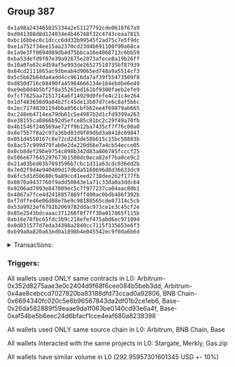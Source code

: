 ## Group 387

```0x0d34a3e21e5baf51d9083b975dce85ed72c68e83
0x1a98a243465025334a2e51127792cde0616f67a9
0xd941308d8d124034e4b46748f32c4743ceaa7815
0xbc16bbec0c1dccc6dd32b99545f2ad75c7e5f9dc
0xe1a752f34ee15aa2370cd23d4b691100f90a68ca
0x1a9e3ff0094089db4d75bbca16e4068713c6bb59
0xba53defd9f07e39a92675e2073afece8a19b26ff
0x10a0fe62c4d59af5e993de26527510735bf87939
0x84cd2111865ac93beab4d9065ed748a9a5514cf3
0x5c5b62b84da4add4cc9616da7af39f55473509f8
0xd850d716c08490fa45964666134e164ebdbe6e49
0xe9eb0d4b5bf2f8a35261ed161bf9300faeb2efe9
0xfcf7625aa7151714a6f14929d0fefe4c21c4e264
0x1df483650d9a84b2fc45de13b07d7ce6c8af5b6c
0x2ec71748301194bba056cbfb62ee4f69879ab665
0xc248eb4714ea79db61c5e4987b2d1cfd9399a263
0xe38155ca0866b92d5efce85c81bc2c29f49a70fb
0x4b1546f246569ae72ff9b12ba7435cf7f76c00a0
0x8e75b7f8a2c97a36bd03d9f89dbd3a8418c69847
0x051d4550167c8e72cd2d3de58b615c15bc58883b
0x8ac57c999d79fab8e2da220d66e7a4cb54ecce05
0x0cb8def29be9754c898b342d83a806785fcccf25
0x506e677645297673b1508dc0eca82ef7ba0ce9c2
0x21a03bed03b7693596b7cbc1d31a63cdc036dd2b
0x7e02f9d4e940409d17dbda5160696d8d36633dc9
0x6fc5d1d50680c9a89ccd1eed2738dee262f177fb
0x0870a9437760f9add50843e1a71c33da0a3ddc64
0x9206ad7993e847009ec5c7f977237ca04aac80b1
0x4867a7fce4d2418857869ff400ac0bdb486f392b
0xf7dffe46e06d08e7be9c98188565cde07314c5cb
0x53a9923ef6792b2069782ddac973ce1e3c45cf2e
0x85e2543bdcaaac371266f8f7ff30a017865f115b
0xb16e78fbc65fdc3b9c218efef475abd6ec971094
0x0d031577d7eda34398a2840cc7115f335653e6f3
0xb99a0a820a63ed0a1898b4e045542ec9f0da6b6d
```
<details>
<summary>Transactions:</summary>

Hashes: 

Wallet: 0x0d34a3e21e5baf51d9083b975dce85ed72c68e83

       Hash: 0x4fd2754161bb79d150009638e3f50df66c3774d3ff89df3bbfe7e7594d4d13f1
         - source chain: Arbitrum
         - destination chain: Base
         - project: Stargate
         - contract: 0x352d8275aae3e0c2404d9f68f6cee084b5beb3dd
         - value USD: 31.340497769
       Hash: 0xa0188d792edb0bde89611af9fe697ebdf7bbc58709524a93e2f8a5124567cfcb
         - source chain: Arbitrum
         - destination chain: Aptos
         - project: Merkly
         - contract: 0x4ae8cebccd7027820ba83188dfd73ccad0a92806
       Hash: 0xb055faed2f7f461624d154db4b67131b9fdb9b9c6b576941a79cba98ad8042b9
         - source chain: Arbitrum
         - destination chain: BNB Chain
         - project: Stargate
         - contract: 0x352d8275aae3e0c2404d9f68f6cee084b5beb3dd
         - value USD: 8.389299315
       Hash: 0xa81b41db980c42820dd371967229a0efeb286085f52a75ec347e311032448fc5
         - source chain: BNB Chain
         - destination chain: Base
         - project: Stargate
         - contract: 0x6694340fc020c5e6b96567843da2df01b2ce1eb6
         - value USD: 7.87355465
       Hash: 0xaacdf4b49a34ebcfc9aeff89407451a7a7fd7e2941e19b6a0990a55acb643da2
         - source chain: Base
         - destination chain: Kava
         - project: Gas.zip
         - contract: 0x26da582889f59eaae9da1f063be0140cd93e6a4f
         - value USD: 3.270950591e-08
       Hash: 0x80161f5a289cd5c67f870e009a67f0bf4bc54796b4278fa59a73c38ce6a4590a
         - source chain: Base
         - destination chain: Optimism
         - project: Stargate
         - contract: 0xaf54be5b6eec24d6bfacf1cce4eaf680a8239398
         - value USD: 198.562419601
       Hash: 0xd00bd58a607c72a61fed896109175aff0ff3b6c7e552e879830ce1783f865346
         - source chain: Base
         - destination chain: Base
         - project: Gas.zip
         - contract: 0x26da582889f59eaae9da1f063be0140cd93e6a4f
         - value USD: 0.0001326653039
       Hash: 0x647f46516dc243b3cb21173bbff83ae2e1f2f184836cd25538e1df3a61f3dada
         - source chain: Base
         - destination chain: Optimism
         - project: Stargate
         - contract: 0xaf54be5b6eec24d6bfacf1cce4eaf680a8239398
         - value USD: 46.793668983
Wallet: 0x1a98a243465025334a2e51127792cde0616f67a9

       Hash:0xe0b2e6e5a7adf99331ebb5928283ce19c68b14f335ca96be405efd6717613e7c
         - source chain: Arbitrum
         - destination chain: Base
         - project: Stargate
         - contract: 0x352d8275aae3e0c2404d9f68f6cee084b5beb3dd
         - value USD: 32.200454621
       Hash:0x45166aeca9f670d132d118310ed57a455ffb193a4cad38e7ec367fe70c866540
         - source chain: Arbitrum
         - destination chain: Aptos
         - project: Merkly
         - contract: 0x4ae8cebccd7027820ba83188dfd73ccad0a92806
       Hash:0xa65ef4ecdb3f31d88fff57adc1f11ff38fb80b1d9b71558fa869e996aabda6bf
         - source chain: Arbitrum
         - destination chain: BNB Chain
         - project: Stargate
         - contract: 0x352d8275aae3e0c2404d9f68f6cee084b5beb3dd
         - value USD: 6.826007611
       Hash:0x6b1260e9108bcaa1fbb3c4a8b6c839b76feed7a174a47237d3bf9e77b4469fc5
         - source chain: BNB Chain
         - destination chain: Base
         - project: Stargate
         - contract: 0x6694340fc020c5e6b96567843da2df01b2ce1eb6
         - value USD: 6.301535391
       Hash:0x9c66237554e8bc18e612408fd28271d5fdb180262bd9428791f96eab00fc451c
         - source chain: Base
         - destination chain: Kava
         - project: Gas.zip
         - contract: 0x26da582889f59eaae9da1f063be0140cd93e6a4f
         - value USD: 3.222706482e-08
       Hash:0xc49ad3ca9964fbfb48454adee82a374495a6e894ab40332e4258413fd35f4e4a
         - source chain: Base
         - destination chain: Optimism
         - project: Stargate
         - contract: 0xaf54be5b6eec24d6bfacf1cce4eaf680a8239398
         - value USD: 199.960609063
       Hash:0x976efe74dfa0399935eca7c49230221d60fafd64ade1a295d0918a309b3d2996
         - source chain: Base
         - destination chain: Arbitrum
         - project: Gas.zip
         - contract: 0x26da582889f59eaae9da1f063be0140cd93e6a4f
         - value USD: 9.173664631e-05
       Hash:0x12b8ab4fd329ee29a38b20fa90d6aa1208be42008e1d3d0c6d027317bfb72ac9
         - source chain: Base
         - destination chain: Optimism
         - project: Stargate
         - contract: 0xaf54be5b6eec24d6bfacf1cce4eaf680a8239398
         - value USD: 48.259085257
Wallet: 0xd941308d8d124034e4b46748f32c4743ceaa7815

       Hash:0xf591a84694f930a273d1bebdc9754fc88c68c3f641e2d326aab27f6927c8b08f
         - source chain: Arbitrum
         - destination chain: Base
         - project: Stargate
         - contract: 0x352d8275aae3e0c2404d9f68f6cee084b5beb3dd
         - value USD: 30.681373541
       Hash:0x8dc8c2e466494701552dd07d5077513cf3d6c386c41fc9b6727006c1dfc30bfa
         - source chain: Arbitrum
         - destination chain: Aptos
         - project: Merkly
         - contract: 0x4ae8cebccd7027820ba83188dfd73ccad0a92806
       Hash:0x4b2fc7a75efece5c1eda190a0fc84125ad6ed6b857eee2b6dc6656dd86bfbb71
         - source chain: Arbitrum
         - destination chain: BNB Chain
         - project: Stargate
         - contract: 0x352d8275aae3e0c2404d9f68f6cee084b5beb3dd
         - value USD: 5.455303918
       Hash:0xbbe16a7f378d407cccf5dfd4faf77e33268ed8a97fe99a5a7b2846553fd6fc30
         - source chain: BNB Chain
         - destination chain: Base
         - project: Stargate
         - contract: 0x6694340fc020c5e6b96567843da2df01b2ce1eb6
         - value USD: 4.526122333
       Hash:0xef1d32b75e3efb9514382b0b9f17184106827b88f008527f34a0ea04d0f87d79
         - source chain: Base
         - destination chain: Zora
         - project: Gas.zip
         - contract: 0x26da582889f59eaae9da1f063be0140cd93e6a4f
         - value USD: 0.0001326647729
       Hash:0x3f8069e0f16775d9c9d3bcbbd09600fe6dbe6d9fd703d0806206e2109a0410a9
         - source chain: Base
         - destination chain: Optimism
         - project: Stargate
         - contract: 0xaf54be5b6eec24d6bfacf1cce4eaf680a8239398
         - value USD: 198.504607529
       Hash:0xd5daefdf3f91bba55b066014972164e5a3c5b897d761f8ba09edcc4bc2f19ad4
         - source chain: Base
         - destination chain: Base
         - project: Gas.zip
         - contract: 0x26da582889f59eaae9da1f063be0140cd93e6a4f
         - value USD: 8.256298168e-05
       Hash:0x8e1e5d3f5c2918385c713c7dd872c1b1f06f45ff8b8bf84b3da5a6b39cd107cb
         - source chain: Base
         - destination chain: Optimism
         - project: Stargate
         - contract: 0xaf54be5b6eec24d6bfacf1cce4eaf680a8239398
         - value USD: 54.653549901
Wallet: 0xbc16bbec0c1dccc6dd32b99545f2ad75c7e5f9dc

       Hash:0x5a3dcaa2b06adb027fd455d57e32f736b9eafded53d5f3d55a4cb7c0ac150ca6
         - source chain: Arbitrum
         - destination chain: Base
         - project: Stargate
         - contract: 0x352d8275aae3e0c2404d9f68f6cee084b5beb3dd
         - value USD: 30.723855098
       Hash:0x0e605adf65a1b18d0e85c36e8b6821238cd7de07166b809c6b295344df8e2735
         - source chain: Arbitrum
         - destination chain: Aptos
         - project: Merkly
         - contract: 0x4ae8cebccd7027820ba83188dfd73ccad0a92806
       Hash:0x23c747250f0c2a4d326c00300fcb5fbaaead780216fa3bdabaa40d6f6a2fa101
         - source chain: Arbitrum
         - destination chain: BNB Chain
         - project: Stargate
         - contract: 0x352d8275aae3e0c2404d9f68f6cee084b5beb3dd
         - value USD: 6.735013321
       Hash:0xaef3619d2b25009811acff8a3521ca62d7930b3e693295439b7cb19e5f2618a4
         - source chain: BNB Chain
         - destination chain: Base
         - project: Stargate
         - contract: 0x6694340fc020c5e6b96567843da2df01b2ce1eb6
         - value USD: 6.636043339
       Hash:0x7dee04a98facbd4f34bcf4b0772eef2a6bd2de52a156bd7a27221901d75514b3
         - source chain: Base
         - destination chain: Zora
         - project: Gas.zip
         - contract: 0x26da582889f59eaae9da1f063be0140cd93e6a4f
         - value USD: 9.101811001e-05
       Hash:0x8710cefcef7e91bf694e0d6449937127647110644f81ebc1d0e7ab4079410dc0
         - source chain: Base
         - destination chain: Optimism
         - project: Stargate
         - contract: 0xaf54be5b6eec24d6bfacf1cce4eaf680a8239398
         - value USD: 198.587264902
       Hash:0xab57eafa73df3b1c021528a65eb0f2d06b2fa1ac389b0d556ae060c8911d7fa2
         - source chain: Base
         - destination chain: Base
         - project: Gas.zip
         - contract: 0x26da582889f59eaae9da1f063be0140cd93e6a4f
         - value USD: 2.999082668e-05
       Hash:0x3cb93f77e00952b394a5d8df5be337927c3d318dcabbc0e65f6b25a22b3b6844
         - source chain: Base
         - destination chain: Optimism
         - project: Stargate
         - contract: 0xaf54be5b6eec24d6bfacf1cce4eaf680a8239398
         - value USD: 45.416882879
Wallet: 0xe1a752f34ee15aa2370cd23d4b691100f90a68ca

       Hash:0x5b8504bb7c790a7210f03a12894299d27d95dcd0d0d30507a8ebd06eaecb531d
         - source chain: Arbitrum
         - destination chain: Base
         - project: Stargate
         - contract: 0x352d8275aae3e0c2404d9f68f6cee084b5beb3dd
         - value USD: 31.248627276
       Hash:0x31f8da39c11c2453d761b3a9035321e387767ba866d85a99b3db36a983a55786
         - source chain: Arbitrum
         - destination chain: Aptos
         - project: Merkly
         - contract: 0x4ae8cebccd7027820ba83188dfd73ccad0a92806
       Hash:0x3d635693232d3cb5aa2300ebd968269932e5cf0d2fee4735af0d541e4f2258cf
         - source chain: Arbitrum
         - destination chain: BNB Chain
         - project: Stargate
         - contract: 0x352d8275aae3e0c2404d9f68f6cee084b5beb3dd
         - value USD: 5.574765276
       Hash:0xbd8ac5641404d061fef6e83cc6a6e22c2b0dca1e9bfb2d49e8aa2de1aa727791
         - source chain: BNB Chain
         - destination chain: Base
         - project: Stargate
         - contract: 0x6694340fc020c5e6b96567843da2df01b2ce1eb6
         - value USD: 4.886121699
       Hash:0x7b66548508581c65f1e1d2e5484206d7c52c62f4dc6a08d55da5b0d2ea711b56
         - source chain: Base
         - destination chain: Linea
         - project: Gas.zip
         - contract: 0x26da582889f59eaae9da1f063be0140cd93e6a4f
         - value USD: 2.154338432e-05
       Hash:0xd896d8e84dbe9493ac07f4004451fca27eb72f9ef7604a145d669a26a1e32041
         - source chain: Base
         - destination chain: Optimism
         - project: Stargate
         - contract: 0xaf54be5b6eec24d6bfacf1cce4eaf680a8239398
         - value USD: 194.149423717
       Hash:0x52699054f2a2c7acac7f5922156c040841e94f1b1f823eb367acec31fb146498
         - source chain: Base
         - destination chain: Arbitrum
         - project: Gas.zip
         - contract: 0x26da582889f59eaae9da1f063be0140cd93e6a4f
         - value USD: 2.646249413e-05
       Hash:0x0640ca17142100212311a6d329320ef638a949e64010ca58c1e2740efe84dae6
         - source chain: Base
         - destination chain: Optimism
         - project: Stargate
         - contract: 0xaf54be5b6eec24d6bfacf1cce4eaf680a8239398
         - value USD: 56.833114587
Wallet: 0x1a9e3ff0094089db4d75bbca16e4068713c6bb59

       Hash:0xa83fb953411cfda299aaece5067a44c2fd2950fd01eabd57780cda09a8f9b7b7
         - source chain: Arbitrum
         - destination chain: Base
         - project: Stargate
         - contract: 0x352d8275aae3e0c2404d9f68f6cee084b5beb3dd
         - value USD: 31.859659176
       Hash:0xa5a9536187baa684ed0415298a29bfeb7282df1510fce41ef2ff6870af79b7b6
         - source chain: Arbitrum
         - destination chain: Aptos
         - project: Merkly
         - contract: 0x4ae8cebccd7027820ba83188dfd73ccad0a92806
       Hash:0x15b1bd883d5fb9d5eab3689d06be693c3360e473648f2a60d4c664e1bfe78a06
         - source chain: Arbitrum
         - destination chain: BNB Chain
         - project: Stargate
         - contract: 0x352d8275aae3e0c2404d9f68f6cee084b5beb3dd
         - value USD: 4.736891683
       Hash:0xbcb82f6b33cd0eaf867f51ec4edc715cbda5ed518f89eba86d3e805c1bd1b613
         - source chain: BNB Chain
         - destination chain: Base
         - project: Stargate
         - contract: 0x6694340fc020c5e6b96567843da2df01b2ce1eb6
         - value USD: 3.883111353
       Hash:0xc5fe61196dd3da309b170716b4759b5fd0e3236ebb0ee6145a9261d788fd734a
         - source chain: Base
         - destination chain: Arbitrum
         - project: Gas.zip
         - contract: 0x26da582889f59eaae9da1f063be0140cd93e6a4f
         - value USD: 0.0001615487488
       Hash:0x46f7a92d942dc528d39eefa61fac7b3b72d2976cc992638831fb95268ddb8c71
         - source chain: Base
         - destination chain: Optimism
         - project: Stargate
         - contract: 0xaf54be5b6eec24d6bfacf1cce4eaf680a8239398
         - value USD: 189.411322945
       Hash:0x0f0956f7e90459c7c8b842ff81847612ec052d97189b1c3024591cb10fde35d1
         - source chain: Base
         - destination chain: Metis
         - project: Gas.zip
         - contract: 0x26da582889f59eaae9da1f063be0140cd93e6a4f
         - value USD: 2.512186699e-06
       Hash:0xd4902a68cdfd9b70ed9a7cf18a9c21d24b6d757d412c469a74538ef42c13cb16
         - source chain: Base
         - destination chain: Optimism
         - project: Stargate
         - contract: 0xaf54be5b6eec24d6bfacf1cce4eaf680a8239398
         - value USD: 44.59844767
Wallet: 0xba53defd9f07e39a92675e2073afece8a19b26ff

       Hash:0x93a8318f4fe4f9b6ba0a72cf65583c3ccb56951c84c2c205328144b24c1df514
         - source chain: Arbitrum
         - destination chain: Base
         - project: Stargate
         - contract: 0x352d8275aae3e0c2404d9f68f6cee084b5beb3dd
         - value USD: 32.014709787
       Hash:0xd03af5cc50f16daba22f5709c835c7e34b642a7c13d2d2b1e2a64dc0d8b42408
         - source chain: Arbitrum
         - destination chain: Aptos
         - project: Merkly
         - contract: 0x4ae8cebccd7027820ba83188dfd73ccad0a92806
       Hash:0x3b0833b28566a58c9846e74c9b705ecc293a29ba925958473c70325deeb3504d
         - source chain: Arbitrum
         - destination chain: BNB Chain
         - project: Stargate
         - contract: 0x352d8275aae3e0c2404d9f68f6cee084b5beb3dd
         - value USD: 7.918107311
       Hash:0x061e4ecef79772c88f2e172812616b392b004c44d23b6d9cecb46c9259c7b7f9
         - source chain: BNB Chain
         - destination chain: Base
         - project: Stargate
         - contract: 0x6694340fc020c5e6b96567843da2df01b2ce1eb6
         - value USD: 6.988873657
       Hash:0x55d2dab7da3453575c25f92ec286dd1940a0d35b1c71c2c1da80117aa07d7a3a
         - source chain: Base
         - destination chain: Metis
         - project: Gas.zip
         - contract: 0x26da582889f59eaae9da1f063be0140cd93e6a4f
         - value USD: 1.813459906e-06
       Hash:0x7987f2956756bc10397d28e74c5e28d872e78eba746a9ce8b51a6eb2fd8afa25
         - source chain: Base
         - destination chain: Optimism
         - project: Stargate
         - contract: 0xaf54be5b6eec24d6bfacf1cce4eaf680a8239398
         - value USD: 190.952813592
       Hash:0xe07c49e0f7d60149ecf1aa7d2d7f942a44a38b52b84ea39b76f775eeacacc3ec
         - source chain: Base
         - destination chain: Kava
         - project: Gas.zip
         - contract: 0x26da582889f59eaae9da1f063be0140cd93e6a4f
         - value USD: 6.303081465e-09
       Hash:0x1fc36193e3bd2849abe9a23bb8556f506bfbfebe5da3523c787fae760e491b1b
         - source chain: Base
         - destination chain: Optimism
         - project: Stargate
         - contract: 0xaf54be5b6eec24d6bfacf1cce4eaf680a8239398
         - value USD: 46.941381831
Wallet: 0x10a0fe62c4d59af5e993de26527510735bf87939

       Hash:0xe37117b9ea098c210c485b8bcbceb489a0c38d1df13beb432b7acf9f63042cb9
         - source chain: Arbitrum
         - destination chain: Base
         - project: Stargate
         - contract: 0x352d8275aae3e0c2404d9f68f6cee084b5beb3dd
         - value USD: 31.434786452
       Hash:0x53febca0eb74378b2851a7a24c4b32395dcd2841705b207501bd4e8b2f323c54
         - source chain: Arbitrum
         - destination chain: Aptos
         - project: Merkly
         - contract: 0x4ae8cebccd7027820ba83188dfd73ccad0a92806
       Hash:0x8158be112123c00fe3541d1fd3033c9a6371578c4235d9197c204144d6f8ce64
         - source chain: Arbitrum
         - destination chain: BNB Chain
         - project: Stargate
         - contract: 0x352d8275aae3e0c2404d9f68f6cee084b5beb3dd
         - value USD: 6.282422885
       Hash:0x3c102f287ef1f4e86d09e784ca3d0647b0f140f5e07b53bfc2ee3e2e4097531b
         - source chain: BNB Chain
         - destination chain: Base
         - project: Stargate
         - contract: 0x6694340fc020c5e6b96567843da2df01b2ce1eb6
         - value USD: 5.274008474
       Hash:0xc63b2e695d110942e455471cacc20ecd369cb55e39ee0a43d2960bad0a9b1633
         - source chain: Base
         - destination chain: Linea
         - project: Gas.zip
         - contract: 0x26da582889f59eaae9da1f063be0140cd93e6a4f
         - value USD: 3.130523033e-05
       Hash:0x74380ce2c7f91faf3b83bc978f8cfb618ca1488240e14cc97d04e02478d063dd
         - source chain: Base
         - destination chain: Optimism
         - project: Stargate
         - contract: 0xaf54be5b6eec24d6bfacf1cce4eaf680a8239398
         - value USD: 184.582061703
       Hash:0x53daa37b9226b23936896f42bb466e0ba573e985f1e0d834b2b065eea90d881e
         - source chain: Base
         - destination chain: Kava
         - project: Gas.zip
         - contract: 0x26da582889f59eaae9da1f063be0140cd93e6a4f
         - value USD: 1.307654214e-08
       Hash:0x625ab5f1883be787ead45c53f08fb859177b6943f5ff2c05013b0afbe946cc52
         - source chain: Base
         - destination chain: Optimism
         - project: Stargate
         - contract: 0xaf54be5b6eec24d6bfacf1cce4eaf680a8239398
         - value USD: 45.996129538
Wallet: 0x84cd2111865ac93beab4d9065ed748a9a5514cf3

       Hash:0x51ec5fd0f54dc711ecd77f95c372b3f5c7b0b789b5ae3f634b680a6669f5709c
         - source chain: Arbitrum
         - destination chain: Base
         - project: Stargate
         - contract: 0x352d8275aae3e0c2404d9f68f6cee084b5beb3dd
         - value USD: 31.872420503
       Hash:0xd4af3fa5e68342e55b8347f228c042c496d7d27c3db92877bbf0f6c0a8045b84
         - source chain: Arbitrum
         - destination chain: Aptos
         - project: Merkly
         - contract: 0x4ae8cebccd7027820ba83188dfd73ccad0a92806
       Hash:0xc68a11a9e8bf10315840bfc1beb1ab800e991f040802f6782879b30d3f8d684c
         - source chain: Arbitrum
         - destination chain: BNB Chain
         - project: Stargate
         - contract: 0x352d8275aae3e0c2404d9f68f6cee084b5beb3dd
         - value USD: 6.199741126
       Hash:0xee9f78b50f4e42f42fc2a1ae174d271de44cf3c6d01d010a29c0b0c77b4895d0
         - source chain: BNB Chain
         - destination chain: Base
         - project: Stargate
         - contract: 0x6694340fc020c5e6b96567843da2df01b2ce1eb6
         - value USD: 5.761389737
       Hash:0x65c5d5c86e2fd7be3f4279901ed57c1e086da0e7cd30e22dd35fa2068cdb2d78
         - source chain: Base
         - destination chain: Zora
         - project: Gas.zip
         - contract: 0x26da582889f59eaae9da1f063be0140cd93e6a4f
         - value USD: 6.953461277e-05
       Hash:0xed6c33e33767980115f96a9610a784b34a08a7928f1146e5151c3a0347c9a740
         - source chain: Base
         - destination chain: Optimism
         - project: Stargate
         - contract: 0xaf54be5b6eec24d6bfacf1cce4eaf680a8239398
         - value USD: 188.541259316
       Hash:0x874844964aecf74157bef5787739d220d60ca96d4a934c9c636b866d92eac288
         - source chain: Base
         - destination chain: Linea
         - project: Gas.zip
         - contract: 0x26da582889f59eaae9da1f063be0140cd93e6a4f
         - value USD: 2.752235437e-05
       Hash:0xdf5dbc046e460435e349d40799bf6525a31a8f80e4006ab59617b85099690ea8
         - source chain: Base
         - destination chain: Optimism
         - project: Stargate
         - contract: 0xaf54be5b6eec24d6bfacf1cce4eaf680a8239398
         - value USD: 43.619000353
Wallet: 0x5c5b62b84da4add4cc9616da7af39f55473509f8

       Hash:0x2369982865e4f4e92e006862f5fb006c7ceaa0b0264757b1331c73b10b32c012
         - source chain: Arbitrum
         - destination chain: Base
         - project: Stargate
         - contract: 0x352d8275aae3e0c2404d9f68f6cee084b5beb3dd
         - value USD: 31.094336826
       Hash:0x71491149c2c61cf7147a9d0311e9134b40f2b42aff52929f5f455ad7d8e14643
         - source chain: Arbitrum
         - destination chain: Aptos
         - project: Merkly
         - contract: 0x4ae8cebccd7027820ba83188dfd73ccad0a92806
       Hash:0xb850624cd95436d9431e04ecc2956375b61625e93e8c031a8231beedd8cfa1c2
         - source chain: Arbitrum
         - destination chain: BNB Chain
         - project: Stargate
         - contract: 0x352d8275aae3e0c2404d9f68f6cee084b5beb3dd
         - value USD: 6.360298554
       Hash:0x60613cfda7654e3170e87eeee392746e6d0d113e851f8878f11ce005d8ee4aca
         - source chain: BNB Chain
         - destination chain: Base
         - project: Stargate
         - contract: 0x6694340fc020c5e6b96567843da2df01b2ce1eb6
         - value USD: 5.930635555
       Hash:0x2952539f26455f0fcd81741e8edfb679a2e35c81e6196b846b282ae0e68292a5
         - source chain: Base
         - destination chain: Base
         - project: Gas.zip
         - contract: 0x26da582889f59eaae9da1f063be0140cd93e6a4f
         - value USD: 8.532266494e-05
       Hash:0x5f053e051f2d785540be0d16e0b8a5aaecefdea205a146c178d432991d814b61
         - source chain: Base
         - destination chain: Optimism
         - project: Stargate
         - contract: 0xaf54be5b6eec24d6bfacf1cce4eaf680a8239398
         - value USD: 200.717205572
       Hash:0x016eab511e5096a0c7e30c448da93ede2e6dc013a3a265e47e04526cc9127d2c
         - source chain: Base
         - destination chain: Base
         - project: Gas.zip
         - contract: 0x26da582889f59eaae9da1f063be0140cd93e6a4f
         - value USD: 9.526968822e-05
       Hash:0x34849e8e276058a64d0f9e814ec210c632dc126ffb1e6b747121160177a9ddb2
         - source chain: Base
         - destination chain: Optimism
         - project: Stargate
         - contract: 0xaf54be5b6eec24d6bfacf1cce4eaf680a8239398
         - value USD: 49.42204398
Wallet: 0xd850d716c08490fa45964666134e164ebdbe6e49

       Hash:0x927392e1ce2777552da67dc85daf35a3f24697bc8c60eb50feb0f61ff67568c8
         - source chain: Arbitrum
         - destination chain: Base
         - project: Stargate
         - contract: 0x352d8275aae3e0c2404d9f68f6cee084b5beb3dd
         - value USD: 30.956678387
       Hash:0x0c37641c34bf1bdbfc537bafcb659f8cee15eb262b6cb2f1d9ae9e7940a275da
         - source chain: Arbitrum
         - destination chain: Aptos
         - project: Merkly
         - contract: 0x4ae8cebccd7027820ba83188dfd73ccad0a92806
       Hash:0x37563bfc27c2c2a1d9c30cba5d98ba4f3de1dd49625e20c53df393a9e97cac64
         - source chain: Arbitrum
         - destination chain: BNB Chain
         - project: Stargate
         - contract: 0x352d8275aae3e0c2404d9f68f6cee084b5beb3dd
         - value USD: 6.709449932
       Hash:0xdeb8e0a95acd4c0c1298bb31b994fbb5f85dc28a1b48b237c100039c4851f6a8
         - source chain: BNB Chain
         - destination chain: Base
         - project: Stargate
         - contract: 0x6694340fc020c5e6b96567843da2df01b2ce1eb6
         - value USD: 5.520638401
       Hash:0xd7398d73dc8637205df440160ed9a199bc31b6b4da94bed90b2ba26bce17930b
         - source chain: Base
         - destination chain: Kava
         - project: Gas.zip
         - contract: 0x26da582889f59eaae9da1f063be0140cd93e6a4f
         - value USD: 4.642044363e-08
       Hash:0xef5c14dfbd9c007c262848fb3b4f0432995b6966958b14e6454eb0baef8a1693
         - source chain: Base
         - destination chain: Optimism
         - project: Stargate
         - contract: 0xaf54be5b6eec24d6bfacf1cce4eaf680a8239398
         - value USD: 198.6275768
       Hash:0x7ff8a2bd1f547b843599440c56ce0a1430c1be26e289323286ebb2b526db9d69
         - source chain: Base
         - destination chain: Linea
         - project: Gas.zip
         - contract: 0x26da582889f59eaae9da1f063be0140cd93e6a4f
         - value USD: 0.0001611812699
       Hash:0x33f9fc6e476a9107e86f9d4375fc2cd00165f42555096e841797a0c7f243b363
         - source chain: Base
         - destination chain: Optimism
         - project: Stargate
         - contract: 0xaf54be5b6eec24d6bfacf1cce4eaf680a8239398
         - value USD: 57.744921399
Wallet: 0xe9eb0d4b5bf2f8a35261ed161bf9300faeb2efe9

       Hash:0xbfccc99fd423e66466651860e0530f5657e057c15eaff076dd8cfe56ddb3b103
         - source chain: Arbitrum
         - destination chain: Base
         - project: Stargate
         - contract: 0x352d8275aae3e0c2404d9f68f6cee084b5beb3dd
         - value USD: 32.63950835
       Hash:0xd7aceb311c87eba409f1ccd9e8bd6e248dadd89bfb84c76d6022ce9d91885901
         - source chain: Arbitrum
         - destination chain: Aptos
         - project: Merkly
         - contract: 0x4ae8cebccd7027820ba83188dfd73ccad0a92806
       Hash:0x220cb9a38adfeee1481d7581c6b41b584d2c354a0af6a67af3559ae991c42e0e
         - source chain: Arbitrum
         - destination chain: BNB Chain
         - project: Stargate
         - contract: 0x352d8275aae3e0c2404d9f68f6cee084b5beb3dd
         - value USD: 9.094526845
       Hash:0x508cebd8a420e0af49affc7f7f0f0697146d506f8e2106a408fb1e3c0d512177
         - source chain: BNB Chain
         - destination chain: Base
         - project: Stargate
         - contract: 0x6694340fc020c5e6b96567843da2df01b2ce1eb6
         - value USD: 8.680017601
       Hash:0x5be35f1be78580e2b3531b740c6a25de686be9645a6b46bd49353fe902618c48
         - source chain: Base
         - destination chain: Zora
         - project: Gas.zip
         - contract: 0x26da582889f59eaae9da1f063be0140cd93e6a4f
         - value USD: 0.0001118206277
       Hash:0x39a9e2e0d54020dbc0223d1dcdf5f6bcf0aeb247a0f59a33440e281ce400a650
         - source chain: Base
         - destination chain: Optimism
         - project: Stargate
         - contract: 0xaf54be5b6eec24d6bfacf1cce4eaf680a8239398
         - value USD: 205.515099335
       Hash:0x2026bf97417429bf94a6a3fdc117f57f30b3cebb37523a06f37fffc93bf5ac27
         - source chain: Base
         - destination chain: Zora
         - project: Gas.zip
         - contract: 0x26da582889f59eaae9da1f063be0140cd93e6a4f
         - value USD: 0.0001724674857
       Hash:0x2ac6144f4529bf822fc7e793965e1b9aab0a0c069d1002002522b51dca6c79ba
         - source chain: Base
         - destination chain: Optimism
         - project: Stargate
         - contract: 0xaf54be5b6eec24d6bfacf1cce4eaf680a8239398
         - value USD: 58.139292928
Wallet: 0xfcf7625aa7151714a6f14929d0fefe4c21c4e264

       Hash:0xf9c5b5dda5a7368deb4f0a2b0daa92eb0dda0c62f4c343f57745353e3dd63e28
         - source chain: Arbitrum
         - destination chain: Base
         - project: Stargate
         - contract: 0x352d8275aae3e0c2404d9f68f6cee084b5beb3dd
         - value USD: 30.808655793
       Hash:0x8f0bcca48829fe1216d55b1aa199b362efa3fda2cfdfe98e70ab9f8368cfa0a2
         - source chain: Arbitrum
         - destination chain: Aptos
         - project: Merkly
         - contract: 0x4ae8cebccd7027820ba83188dfd73ccad0a92806
       Hash:0xfc88d5b2b4949e521fe72f8e4aeae1172c307aba73ca65b003415acc40d8c51b
         - source chain: Arbitrum
         - destination chain: BNB Chain
         - project: Stargate
         - contract: 0x352d8275aae3e0c2404d9f68f6cee084b5beb3dd
         - value USD: 6.927658404
       Hash:0x01dd703e5fe38b035e7d02970772c4816ac838b209b9c0d2451378cd3cd4f5e2
         - source chain: BNB Chain
         - destination chain: Base
         - project: Stargate
         - contract: 0x6694340fc020c5e6b96567843da2df01b2ce1eb6
         - value USD: 6.368874327
       Hash:0xee58701e54b88e9c816bc8f8e8cabf478012b2d7f26407355b6f39f169640205
         - source chain: Base
         - destination chain: Kava
         - project: Gas.zip
         - contract: 0x26da582889f59eaae9da1f063be0140cd93e6a4f
         - value USD: 4.471539641e-08
       Hash:0x3e97a7c374b57a255b30b3ab184002e025d5ed419448585cd0049eeadcefd6f4
         - source chain: Base
         - destination chain: Optimism
         - project: Stargate
         - contract: 0xaf54be5b6eec24d6bfacf1cce4eaf680a8239398
         - value USD: 215.04880164
       Hash:0xbc2651099050e3a91b66149b466e2bb004893513e64a85c7f5f672fcd7d2aca8
         - source chain: Base
         - destination chain: Zora
         - project: Gas.zip
         - contract: 0x26da582889f59eaae9da1f063be0140cd93e6a4f
         - value USD: 7.089154322e-05
       Hash:0xcad2d31048290313fc2f866b2173d12dbec06752f8a735b61a553a5394e20a8d
         - source chain: Base
         - destination chain: Optimism
         - project: Stargate
         - contract: 0xaf54be5b6eec24d6bfacf1cce4eaf680a8239398
         - value USD: 54.590724687
Wallet: 0x1df483650d9a84b2fc45de13b07d7ce6c8af5b6c

       Hash:0x7e9b2c85eb3a918a9ba1677fc2e5a4729700c5120a34276e3af0983c5770a135
         - source chain: Arbitrum
         - destination chain: Base
         - project: Stargate
         - contract: 0x352d8275aae3e0c2404d9f68f6cee084b5beb3dd
         - value USD: 32.015317355
       Hash:0x31f5559bb485d4dabb274ea7a79bb39b18090fc17ac619dd0d122f9b5cc1935b
         - source chain: Arbitrum
         - destination chain: Aptos
         - project: Merkly
         - contract: 0x4ae8cebccd7027820ba83188dfd73ccad0a92806
       Hash:0xabf99c1ec17b6676e15824884962375502c962941de51d79bf2320ceb98a488f
         - source chain: Arbitrum
         - destination chain: BNB Chain
         - project: Stargate
         - contract: 0x352d8275aae3e0c2404d9f68f6cee084b5beb3dd
         - value USD: 9.126087833
       Hash:0x5957adb2d6631a6538458d9f2e6c71ad854ec349a31afe275735a966426f4726
         - source chain: BNB Chain
         - destination chain: Base
         - project: Stargate
         - contract: 0x6694340fc020c5e6b96567843da2df01b2ce1eb6
         - value USD: 8.84898558
       Hash:0xb0b7c8fc2f590efd20d2ba4f635c40cd1303f6b8c09e0c1d9d44a75cd0e88030
         - source chain: Base
         - destination chain: Linea
         - project: Gas.zip
         - contract: 0x26da582889f59eaae9da1f063be0140cd93e6a4f
         - value USD: 0.0001171421522
       Hash:0x94ec13e451afbaf39418df364bb6a100957e348202e50395fbcabf0c7121318c
         - source chain: Base
         - destination chain: Optimism
         - project: Stargate
         - contract: 0xaf54be5b6eec24d6bfacf1cce4eaf680a8239398
         - value USD: 200.835337698
       Hash:0x426bbb865e5d68edfa1a368807725143ecfade4ddd8774a45a6fb5fa56d74da8
         - source chain: Base
         - destination chain: Linea
         - project: Gas.zip
         - contract: 0x26da582889f59eaae9da1f063be0140cd93e6a4f
         - value USD: 5.360952522e-05
       Hash:0x880fc3f88896e1400b593153522235e58de2fb2fc8fe9857a12f2c1028af0786
         - source chain: Base
         - destination chain: Optimism
         - project: Stargate
         - contract: 0xaf54be5b6eec24d6bfacf1cce4eaf680a8239398
         - value USD: 47.541930857
Wallet: 0x2ec71748301194bba056cbfb62ee4f69879ab665

       Hash:0x69bc1f6c3264c68c48bfb67b389309e0c7c99083519c0bf0d8ec334c1a101a1a
         - source chain: Arbitrum
         - destination chain: Base
         - project: Stargate
         - contract: 0x352d8275aae3e0c2404d9f68f6cee084b5beb3dd
         - value USD: 31.543879127
       Hash:0x76c12825416373d216d022d4848d9f0bde367ca0c44e8183c4f0768800ad0f67
         - source chain: Arbitrum
         - destination chain: Aptos
         - project: Merkly
         - contract: 0x4ae8cebccd7027820ba83188dfd73ccad0a92806
       Hash:0x24a96d62df060eb3ea5ca87d5a9a71f5772c3bce1b957dfa7fa058e4c43a9541
         - source chain: Arbitrum
         - destination chain: BNB Chain
         - project: Stargate
         - contract: 0x352d8275aae3e0c2404d9f68f6cee084b5beb3dd
         - value USD: 6.271828461
       Hash:0xff3ae2c21160217758515b3a2622d7c11c8028edddcab70eda125299c91b1c9e
         - source chain: BNB Chain
         - destination chain: Base
         - project: Stargate
         - contract: 0x6694340fc020c5e6b96567843da2df01b2ce1eb6
         - value USD: 5.33133122
       Hash:0xcae0bed301da25b48909533b976ff5a205a058b1ec70125114fe31fae8cf99a4
         - source chain: Base
         - destination chain: Arbitrum
         - project: Gas.zip
         - contract: 0x26da582889f59eaae9da1f063be0140cd93e6a4f
         - value USD: 5.722461459e-05
       Hash:0xe5513b8b0b75d858de2dbae9a11dcea72e929ad17e22bd989448a6ebcb0988c0
         - source chain: Base
         - destination chain: Optimism
         - project: Stargate
         - contract: 0xaf54be5b6eec24d6bfacf1cce4eaf680a8239398
         - value USD: 188.952367821
       Hash:0xb27995e319d3e698f77101d6d5f53ab465aac1602243fefcdf151c9e47c325b0
         - source chain: Base
         - destination chain: Zora
         - project: Gas.zip
         - contract: 0x26da582889f59eaae9da1f063be0140cd93e6a4f
         - value USD: 0.000138916098
       Hash:0xae295741f8a7998a9f3dd1e17c75b915f5638b2408919c5d29782a75fde7d9e1
         - source chain: Base
         - destination chain: Optimism
         - project: Stargate
         - contract: 0xaf54be5b6eec24d6bfacf1cce4eaf680a8239398
         - value USD: 44.643112344
Wallet: 0xc248eb4714ea79db61c5e4987b2d1cfd9399a263

       Hash:0x454e2c58f48d4a88632e7a0a86b3bd9dd3058327bd35513aab1abe38015f6931
         - source chain: Arbitrum
         - destination chain: Base
         - project: Stargate
         - contract: 0x352d8275aae3e0c2404d9f68f6cee084b5beb3dd
         - value USD: 31.982589366
       Hash:0x3817acd2141724cbcf6dd1212e198e6887a08fb7f403b74850fdb2036edbd594
         - source chain: Arbitrum
         - destination chain: Aptos
         - project: Merkly
         - contract: 0x4ae8cebccd7027820ba83188dfd73ccad0a92806
       Hash:0xa2a513a7d07b383ac02e9043aa0c8cee901c6fca6765a66c0719e5a723bf932b
         - source chain: Arbitrum
         - destination chain: BNB Chain
         - project: Stargate
         - contract: 0x352d8275aae3e0c2404d9f68f6cee084b5beb3dd
         - value USD: 8.368571053
       Hash:0x467fb1b0b8632bc3569e79a12636978f9556e4248ee3dd3cca5f494e1cf0ffbf
         - source chain: BNB Chain
         - destination chain: Base
         - project: Stargate
         - contract: 0x6694340fc020c5e6b96567843da2df01b2ce1eb6
         - value USD: 7.608153404
       Hash:0x4102d266cac7e045050c1eac0e7919c3bb580e818043eecfcfb0e01dfc5329cb
         - source chain: Base
         - destination chain: Scroll
         - project: Gas.zip
         - contract: 0x26da582889f59eaae9da1f063be0140cd93e6a4f
         - value USD: 0.0001097366139
       Hash:0x62dbb3ac648656287a9c107fdb7fac2ed82618896ed4bc10e4da649ff6e9d4c1
         - source chain: Base
         - destination chain: Optimism
         - project: Stargate
         - contract: 0xaf54be5b6eec24d6bfacf1cce4eaf680a8239398
         - value USD: 181.819317566
       Hash:0x95a42e79d4d64be9db397afd96c33c83d4b4873a3f820106ea2be92ce8b0f153
         - source chain: Base
         - destination chain: Zora
         - project: Gas.zip
         - contract: 0x26da582889f59eaae9da1f063be0140cd93e6a4f
         - value USD: 7.368899615e-05
       Hash:0x494de987f80282df1819831cdb0283248104fcb055bcf2755972fd8f0ee2c190
         - source chain: Base
         - destination chain: Optimism
         - project: Stargate
         - contract: 0xaf54be5b6eec24d6bfacf1cce4eaf680a8239398
         - value USD: 47.43328986
Wallet: 0xe38155ca0866b92d5efce85c81bc2c29f49a70fb

       Hash:0x853d87c5fd2719e45d161e7a2b25c491c215cc358a0cdacf91b53c4725336d5e
         - source chain: Arbitrum
         - destination chain: Base
         - project: Stargate
         - contract: 0x352d8275aae3e0c2404d9f68f6cee084b5beb3dd
         - value USD: 31.53154976
       Hash:0x4171031c38d1e36850da18318e4cec4195a973c697c667cbc2de872be8fca94c
         - source chain: Arbitrum
         - destination chain: Aptos
         - project: Merkly
         - contract: 0x4ae8cebccd7027820ba83188dfd73ccad0a92806
       Hash:0x120dda06228ca14d43171a1f8ef6b53fbf1d50eedb93f1d319055dcf6f0fe5b6
         - source chain: Arbitrum
         - destination chain: BNB Chain
         - project: Stargate
         - contract: 0x352d8275aae3e0c2404d9f68f6cee084b5beb3dd
         - value USD: 6.355322249
       Hash:0x30c66efad6686f16b8846d012a3d198c6b8d15e53aebc7362e5c37478db017e0
         - source chain: BNB Chain
         - destination chain: Base
         - project: Stargate
         - contract: 0x6694340fc020c5e6b96567843da2df01b2ce1eb6
         - value USD: 5.829031497
       Hash:0x354fb67856d92e0a2f5043b54fcc23c692c67c3d31357ec8379987c62eb9d3a9
         - source chain: Base
         - destination chain: Scroll
         - project: Gas.zip
         - contract: 0x26da582889f59eaae9da1f063be0140cd93e6a4f
         - value USD: 2.995876881e-05
       Hash:0x8296a2975fd1afca8edbebb60aa70fa58d4495f1ac34e893c4a9dae67ef60ef1
         - source chain: Base
         - destination chain: Optimism
         - project: Stargate
         - contract: 0xaf54be5b6eec24d6bfacf1cce4eaf680a8239398
         - value USD: 187.624552052
       Hash:0xf9ca926ea6c9e9ae8f46e5c8d19f358bd655de9ac5a1b93a06fe2b2089aa2f7b
         - source chain: Base
         - destination chain: Base
         - project: Gas.zip
         - contract: 0x26da582889f59eaae9da1f063be0140cd93e6a4f
         - value USD: 9.061278474e-05
       Hash:0x81c334f2e5536a57b5c2f4fc7bdcabad154c0e701b81e96773232d5dd03a2aea
         - source chain: Base
         - destination chain: Optimism
         - project: Stargate
         - contract: 0xaf54be5b6eec24d6bfacf1cce4eaf680a8239398
         - value USD: 59.978047585
Wallet: 0x4b1546f246569ae72ff9b12ba7435cf7f76c00a0

       Hash:0x608f5eb2b642fc1a39adb2660a4c2e29ea00e3a5676987899118688b04f881cb
         - source chain: Arbitrum
         - destination chain: Base
         - project: Stargate
         - contract: 0x352d8275aae3e0c2404d9f68f6cee084b5beb3dd
         - value USD: 31.130903811
       Hash:0xdfb41a9d4a123b05a698c4757efc6763fd9400eb14a4515eec28724d52177eaf
         - source chain: Arbitrum
         - destination chain: Aptos
         - project: Merkly
         - contract: 0x4ae8cebccd7027820ba83188dfd73ccad0a92806
       Hash:0xb9d9867392e35b413c54bab55dceef59bc6c1901760ce39b02ab6a6cd1e6f57d
         - source chain: Arbitrum
         - destination chain: BNB Chain
         - project: Stargate
         - contract: 0x352d8275aae3e0c2404d9f68f6cee084b5beb3dd
         - value USD: 6.367033086
       Hash:0x479bb2850a4c654f6318bb07b0b5f824b02b7419ec975041cc63291148fe7f2b
         - source chain: BNB Chain
         - destination chain: Base
         - project: Stargate
         - contract: 0x6694340fc020c5e6b96567843da2df01b2ce1eb6
         - value USD: 5.48842109
       Hash:0x060f9ad1f9b1f5de4cbffd9f9b8643412f7e556435d119e45f397d939b5b76d1
         - source chain: Base
         - destination chain: Base
         - project: Gas.zip
         - contract: 0x26da582889f59eaae9da1f063be0140cd93e6a4f
         - value USD: 3.298830723e-05
       Hash:0x48fd5d438150207be494e3d5ba287befd18a5383db0e58610efd1601fd68dd52
         - source chain: Base
         - destination chain: Optimism
         - project: Stargate
         - contract: 0xaf54be5b6eec24d6bfacf1cce4eaf680a8239398
         - value USD: 186.976681618
       Hash:0x1806dd01b8babdc1e2a79430091ef92f4bc548594515ca3562d076f41d7dccab
         - source chain: Base
         - destination chain: Arbitrum
         - project: Gas.zip
         - contract: 0x26da582889f59eaae9da1f063be0140cd93e6a4f
         - value USD: 4.795073433e-05
       Hash:0x698dfbe3a7a0df4536d26da805a40e45fbfac2d1f666cfdef189ebb6943ca00d
         - source chain: Base
         - destination chain: Optimism
         - project: Stargate
         - contract: 0xaf54be5b6eec24d6bfacf1cce4eaf680a8239398
         - value USD: 45.419687247
Wallet: 0x8e75b7f8a2c97a36bd03d9f89dbd3a8418c69847

       Hash:0x83d9869672ee42bad00b93f3a81b807c9111dd33061763831ae16d4c598b172b
         - source chain: Arbitrum
         - destination chain: Base
         - project: Stargate
         - contract: 0x352d8275aae3e0c2404d9f68f6cee084b5beb3dd
         - value USD: 30.439078913
       Hash:0x1eca8e41ab72ea132659db7cd6034fbc6fe82ecc356e68a695bc760fc2e4939f
         - source chain: Arbitrum
         - destination chain: Aptos
         - project: Merkly
         - contract: 0x4ae8cebccd7027820ba83188dfd73ccad0a92806
       Hash:0x6f29d161d0d32f9723a2283eafd52fa940b6a047426cd70e1fea3ed6edae6237
         - source chain: Arbitrum
         - destination chain: BNB Chain
         - project: Stargate
         - contract: 0x352d8275aae3e0c2404d9f68f6cee084b5beb3dd
         - value USD: 7.289219505
       Hash:0x13a915044232a15da8b121ee042b3b43745dcffe5590cf43f6e0dbfc276b2a67
         - source chain: BNB Chain
         - destination chain: Base
         - project: Stargate
         - contract: 0x6694340fc020c5e6b96567843da2df01b2ce1eb6
         - value USD: 6.937651372
       Hash:0x17cfbed4ca406d07200eb426702dea981810296a06e30c6c309fb5e4968fb2ba
         - source chain: Base
         - destination chain: Metis
         - project: Gas.zip
         - contract: 0x26da582889f59eaae9da1f063be0140cd93e6a4f
         - value USD: 1.242311469e-06
       Hash:0xeeddd4a4e04653eb0f503c28dccee5f4e5673d840d1f768628cd60c5aebe3e42
         - source chain: Base
         - destination chain: Optimism
         - project: Stargate
         - contract: 0xaf54be5b6eec24d6bfacf1cce4eaf680a8239398
         - value USD: 187.47281539
       Hash:0x0e36bf638c46e7f729d6c07ac72017580e0cecd5e637e928002dd65df77592f9
         - source chain: Base
         - destination chain: Base
         - project: Gas.zip
         - contract: 0x26da582889f59eaae9da1f063be0140cd93e6a4f
         - value USD: 0.0001343325719
       Hash:0xa14bef62d5e1f2afc6575f06a30b14753e318bd5cb6ac723b163e649c61d2e20
         - source chain: Base
         - destination chain: Optimism
         - project: Stargate
         - contract: 0xaf54be5b6eec24d6bfacf1cce4eaf680a8239398
         - value USD: 47.201826641
Wallet: 0x051d4550167c8e72cd2d3de58b615c15bc58883b

       Hash:0xa564653aa34dfb319765bb869998ab21f5691dbf3fd139158b4e6adc91100345
         - source chain: Arbitrum
         - destination chain: Base
         - project: Stargate
         - contract: 0x352d8275aae3e0c2404d9f68f6cee084b5beb3dd
         - value USD: 32.065058094
       Hash:0xc0c211cecb460e3026dc57dde8f77d2ace14bb839cb94c3663b849c8e2afcdcc
         - source chain: Arbitrum
         - destination chain: Aptos
         - project: Merkly
         - contract: 0x4ae8cebccd7027820ba83188dfd73ccad0a92806
       Hash:0xd618c4a7c8318f1656441be8572cdb1f681b97489ad9f1820af6e22f6d83a3db
         - source chain: Arbitrum
         - destination chain: BNB Chain
         - project: Stargate
         - contract: 0x352d8275aae3e0c2404d9f68f6cee084b5beb3dd
         - value USD: 8.365945726
       Hash:0x54ec52f4d1cb05cddd0b39d4432b8e7ddc84d3ca15de369e7f296c29192bd0e9
         - source chain: BNB Chain
         - destination chain: Base
         - project: Stargate
         - contract: 0x6694340fc020c5e6b96567843da2df01b2ce1eb6
         - value USD: 6.739724192
       Hash:0x48361cfc19f66f09921125bd8e76660f49457242e96fda140abdd7f42719166f
         - source chain: Base
         - destination chain: Arbitrum
         - project: Gas.zip
         - contract: 0x26da582889f59eaae9da1f063be0140cd93e6a4f
         - value USD: 0.0001427249211
       Hash:0x5f5819930bf46c7ec040dd6eba6a09722d4d2ff3fbac20ddcd794d0ddebc308b
         - source chain: Base
         - destination chain: Optimism
         - project: Stargate
         - contract: 0xaf54be5b6eec24d6bfacf1cce4eaf680a8239398
         - value USD: 190.995612501
       Hash:0xb56c90e9e772f96f146543d4c9c0e049f92a49dba3b268c290267c67399e188c
         - source chain: Base
         - destination chain: Kava
         - project: Gas.zip
         - contract: 0x26da582889f59eaae9da1f063be0140cd93e6a4f
         - value USD: 1.705750123e-08
       Hash:0x38abde043a83ed541d0d3e7fcd36e03df3d7a36841c0060d0168490604342773
         - source chain: Base
         - destination chain: Optimism
         - project: Stargate
         - contract: 0xaf54be5b6eec24d6bfacf1cce4eaf680a8239398
         - value USD: 50.415731546
Wallet: 0x8ac57c999d79fab8e2da220d66e7a4cb54ecce05

       Hash:0xc70e53f0002446983d7b39a652638d227f4b463d390071e0fb3ff78f64673f71
         - source chain: Arbitrum
         - destination chain: Base
         - project: Stargate
         - contract: 0x352d8275aae3e0c2404d9f68f6cee084b5beb3dd
         - value USD: 32.322407317
       Hash:0x6ed28836d2930eb484553513a0e75f0b73602814bac5c9013e749534b8528b32
         - source chain: Arbitrum
         - destination chain: Aptos
         - project: Merkly
         - contract: 0x4ae8cebccd7027820ba83188dfd73ccad0a92806
       Hash:0x3fa33cc238b9a584a34b1f5dc76d8cb18b47f308b51e57f3d05f85913a4fb3ed
         - source chain: Arbitrum
         - destination chain: BNB Chain
         - project: Stargate
         - contract: 0x352d8275aae3e0c2404d9f68f6cee084b5beb3dd
         - value USD: 8.531851931
       Hash:0x9d2dc9274440a9b3d8babd33f562b1e52fcc82d586634dc1ba957509ff3f6827
         - source chain: BNB Chain
         - destination chain: Base
         - project: Stargate
         - contract: 0x6694340fc020c5e6b96567843da2df01b2ce1eb6
         - value USD: 7.683087933
       Hash:0x1345dff6b6b44886f956d9b4ec6abb26bf2115806b66efab72ec76d596ab373e
         - source chain: Base
         - destination chain: Metis
         - project: Gas.zip
         - contract: 0x26da582889f59eaae9da1f063be0140cd93e6a4f
         - value USD: 1.785247593e-06
       Hash:0x53f733d5e75a7c10317fa5ea2da13533fcc8ac627d9028a4248602a43967170e
         - source chain: Base
         - destination chain: Optimism
         - project: Stargate
         - contract: 0xaf54be5b6eec24d6bfacf1cce4eaf680a8239398
         - value USD: 192.683703612
       Hash:0x1f12db3a414ebe2cee1e9c5ebc11cf92b4ad8e570c1a7c6ea7cc8284322370f8
         - source chain: Base
         - destination chain: Zora
         - project: Gas.zip
         - contract: 0x26da582889f59eaae9da1f063be0140cd93e6a4f
         - value USD: 7.086746761e-05
       Hash:0xbb1a7ffab71227f5486a2fb1f5b8b61afe6e8787f318a486706801cbb071a756
         - source chain: Base
         - destination chain: Optimism
         - project: Stargate
         - contract: 0xaf54be5b6eec24d6bfacf1cce4eaf680a8239398
         - value USD: 45.877454372
Wallet: 0x0cb8def29be9754c898b342d83a806785fcccf25

       Hash:0x9de78957bcb586bffb480de260738ba38c957dc29591a1d57240ff4e76559dba
         - source chain: Arbitrum
         - destination chain: Base
         - project: Stargate
         - contract: 0x352d8275aae3e0c2404d9f68f6cee084b5beb3dd
         - value USD: 31.724421305
       Hash:0x5305c914ab62d9d20dad6e6644a3a720e86ecafa87d095507982a51e0a33d6c0
         - source chain: Arbitrum
         - destination chain: Aptos
         - project: Merkly
         - contract: 0x4ae8cebccd7027820ba83188dfd73ccad0a92806
       Hash:0x1af8af415a3e88b5631a25b0a3a359fb7dad0301a06116eaa5a0cbec759f2760
         - source chain: Arbitrum
         - destination chain: BNB Chain
         - project: Stargate
         - contract: 0x352d8275aae3e0c2404d9f68f6cee084b5beb3dd
         - value USD: 6.767502485
       Hash:0xf4a615f5bb3411f29add6607e500ce3b3ede8b9016ae0c8ec33340a2a7280e02
         - source chain: BNB Chain
         - destination chain: Base
         - project: Stargate
         - contract: 0x6694340fc020c5e6b96567843da2df01b2ce1eb6
         - value USD: 5.809334924
       Hash:0x173cb91de66dc645ce6b4a87e16443c8e552a719f1e14362c595e318192f5c3c
         - source chain: Base
         - destination chain: Kava
         - project: Gas.zip
         - contract: 0x26da582889f59eaae9da1f063be0140cd93e6a4f
         - value USD: 2.361592364e-08
       Hash:0x89737919cf36a4deef12866633407cf99a65f6d3c6fa44fe819feea4f9e9e0ed
         - source chain: Base
         - destination chain: Optimism
         - project: Stargate
         - contract: 0xaf54be5b6eec24d6bfacf1cce4eaf680a8239398
         - value USD: 192.724260686
       Hash:0xe688eb6edb2366ccc243517f0a943e79ef2a842dc4606fbdbd2db89821a658b9
         - source chain: Base
         - destination chain: Metis
         - project: Gas.zip
         - contract: 0x26da582889f59eaae9da1f063be0140cd93e6a4f
         - value USD: 9.035477074e-07
       Hash:0xcfd78f685ed8c5a86413d8fe99889e84aa239ed899cea6f55eff40e30c28d298
         - source chain: Base
         - destination chain: Optimism
         - project: Stargate
         - contract: 0xaf54be5b6eec24d6bfacf1cce4eaf680a8239398
         - value USD: 46.16904117
Wallet: 0x506e677645297673b1508dc0eca82ef7ba0ce9c2

       Hash:0x9e61847e2339b666142038274a47171904b4e2f0500d907bb02280bd351dbc97
         - source chain: Arbitrum
         - destination chain: Base
         - project: Stargate
         - contract: 0x352d8275aae3e0c2404d9f68f6cee084b5beb3dd
         - value USD: 32.267825886
       Hash:0xf448d1bca7d7445596bfd12dabdee2d40c0a61050168c388510c43f66b91d4d7
         - source chain: Arbitrum
         - destination chain: Aptos
         - project: Merkly
         - contract: 0x4ae8cebccd7027820ba83188dfd73ccad0a92806
       Hash:0x1541d28aa78cac82217d214dcc1b4d8a7c79c9553b20bc6cf11ad138db5141ec
         - source chain: Arbitrum
         - destination chain: BNB Chain
         - project: Stargate
         - contract: 0x352d8275aae3e0c2404d9f68f6cee084b5beb3dd
         - value USD: 8.584098127
       Hash:0xd4bdb857d38e831cae83a6aaed2feea6f1fd373264aca5bac6d30fa208827eba
         - source chain: BNB Chain
         - destination chain: Base
         - project: Stargate
         - contract: 0x6694340fc020c5e6b96567843da2df01b2ce1eb6
         - value USD: 7.646958892
       Hash:0xf9c6cafefd49200ef62ab0ff0e58bfc94ce9dd6f556adfec5d70c0403c24f643
         - source chain: Base
         - destination chain: Arbitrum
         - project: Gas.zip
         - contract: 0x26da582889f59eaae9da1f063be0140cd93e6a4f
         - value USD: 4.510646091e-05
       Hash:0xb125dbdca3b3055d9ae5aba30f5fe11a545a6dd1fdabbadce988f383abb5f799
         - source chain: Base
         - destination chain: Optimism
         - project: Stargate
         - contract: 0xaf54be5b6eec24d6bfacf1cce4eaf680a8239398
         - value USD: 195.040246315
       Hash:0x51f6946652594c012744e8363566c89820b0dc8a1d157a8baf5461cf3c890a6f
         - source chain: Base
         - destination chain: Scroll
         - project: Gas.zip
         - contract: 0x26da582889f59eaae9da1f063be0140cd93e6a4f
         - value USD: 0.0001572482117
       Hash:0xa3f38e6f1302ffd18f8b6979fdb8b95c1706eafb28aa7160974f1a91a9cfcc71
         - source chain: Base
         - destination chain: Optimism
         - project: Stargate
         - contract: 0xaf54be5b6eec24d6bfacf1cce4eaf680a8239398
         - value USD: 44.76859281
Wallet: 0x21a03bed03b7693596b7cbc1d31a63cdc036dd2b

       Hash:0x77febb09d49a6355390e409b4523838aad99945d3cf21957edb3c8a9e7de8935
         - source chain: Arbitrum
         - destination chain: Base
         - project: Stargate
         - contract: 0x352d8275aae3e0c2404d9f68f6cee084b5beb3dd
         - value USD: 31.940243721
       Hash:0x3deaa03793c82a4fe066786b644af827a96bb123d48f2429398a64f7e6a1d0fa
         - source chain: Arbitrum
         - destination chain: Aptos
         - project: Merkly
         - contract: 0x4ae8cebccd7027820ba83188dfd73ccad0a92806
       Hash:0x37104d627256a78dbe87004d4b6a24547ec19965095f8d8bbdbcd952f7c92044
         - source chain: Arbitrum
         - destination chain: BNB Chain
         - project: Stargate
         - contract: 0x352d8275aae3e0c2404d9f68f6cee084b5beb3dd
         - value USD: 6.330554868
       Hash:0xde3169569e4f62a8e1c2ed786d8830e2007c2f5055de728873f7b41af58df96f
         - source chain: BNB Chain
         - destination chain: Base
         - project: Stargate
         - contract: 0x6694340fc020c5e6b96567843da2df01b2ce1eb6
         - value USD: 0.07479695691
       Hash:0x9e6bdf80f5babf0be368d269d85ba12ecafea32dd4af92464a1fd287399f8c13
         - source chain: BNB Chain
         - destination chain: Base
         - project: Stargate
         - contract: 0x6694340fc020c5e6b96567843da2df01b2ce1eb6
         - value USD: 5.35698774
       Hash:0x9dc729411876ee3bd9d55986a16ee798daa6773067fd5b20353b2c6bcf3e8294
         - source chain: Base
         - destination chain: Linea
         - project: Gas.zip
         - contract: 0x26da582889f59eaae9da1f063be0140cd93e6a4f
         - value USD: 6.362030681e-05
       Hash:0x7b6f3ad4dca92a9e83f5e1b12c616a241f62ab43cae6c4ae115d25f3f8ae4c6e
         - source chain: Base
         - destination chain: Optimism
         - project: Stargate
         - contract: 0xaf54be5b6eec24d6bfacf1cce4eaf680a8239398
         - value USD: 192.178453296
       Hash:0x2b42a5a8867eb01c3855171978cb71e2a6498b005de2dee476f964c189a102ea
         - source chain: Base
         - destination chain: Arbitrum
         - project: Gas.zip
         - contract: 0x26da582889f59eaae9da1f063be0140cd93e6a4f
         - value USD: 0.0001136179245
       Hash:0x25db897b4ac392e42ae8b5995762821ce0a1c00332f981ef377c98569911df80
         - source chain: Base
         - destination chain: Optimism
         - project: Stargate
         - contract: 0xaf54be5b6eec24d6bfacf1cce4eaf680a8239398
         - value USD: 48.611099817
Wallet: 0x7e02f9d4e940409d17dbda5160696d8d36633dc9

       Hash:0x0aa207ec66691f292988a7cf08df3c8802a3457a2b237abbb085ccb97a4fab04
         - source chain: Arbitrum
         - destination chain: Base
         - project: Stargate
         - contract: 0x352d8275aae3e0c2404d9f68f6cee084b5beb3dd
         - value USD: 31.286506509
       Hash:0xfc0a5b0155ce4a5b0c8eb32c42a08d712b2375f377e527d85a6e07485d679e90
         - source chain: Arbitrum
         - destination chain: Aptos
         - project: Merkly
         - contract: 0x4ae8cebccd7027820ba83188dfd73ccad0a92806
       Hash:0x6b57a4a08a2faedc98bee8582635a8ec90163236ef63924deab35a00af35251b
         - source chain: Arbitrum
         - destination chain: BNB Chain
         - project: Stargate
         - contract: 0x352d8275aae3e0c2404d9f68f6cee084b5beb3dd
         - value USD: 6.879646572
       Hash:0xcd13ebe7ebf4e4c0b5faac24029557f4f1d12e554895d69a5be727b084aa22fc
         - source chain: BNB Chain
         - destination chain: Base
         - project: Stargate
         - contract: 0x6694340fc020c5e6b96567843da2df01b2ce1eb6
         - value USD: 0.04038471816
       Hash:0x5d5478ab62d16b70c98e80d4db6863a064afeed7c75813c1500771b641cb69ae
         - source chain: BNB Chain
         - destination chain: Base
         - project: Stargate
         - contract: 0x6694340fc020c5e6b96567843da2df01b2ce1eb6
         - value USD: 5.846584507
       Hash:0x9a1a9fa3533e176a0b8ab26dae31f09ac9a5262619ec8d3dd9192c05312bbd0b
         - source chain: Base
         - destination chain: Zora
         - project: Gas.zip
         - contract: 0x26da582889f59eaae9da1f063be0140cd93e6a4f
         - value USD: 0.0001566162407
       Hash:0x8ec85f2d9a699738bdbf927cb9a3ff60b04199d0b589625095f0c77d4aa67c7b
         - source chain: Base
         - destination chain: Optimism
         - project: Stargate
         - contract: 0xaf54be5b6eec24d6bfacf1cce4eaf680a8239398
         - value USD: 207.76998075
       Hash:0x508a6648cca3356c97c408a14b38bae7953d84e9f7179624f4a4c8b052142ef7
         - source chain: Base
         - destination chain: Zora
         - project: Gas.zip
         - contract: 0x26da582889f59eaae9da1f063be0140cd93e6a4f
         - value USD: 0.0001058552091
       Hash:0x47c81c5e2df635dba9a2716cda6e1fc0fb09e275c97851e2700066384e54335a
         - source chain: Base
         - destination chain: Optimism
         - project: Stargate
         - contract: 0xaf54be5b6eec24d6bfacf1cce4eaf680a8239398
         - value USD: 47.386605341
Wallet: 0x6fc5d1d50680c9a89ccd1eed2738dee262f177fb

       Hash:0x7de02cccf2f10b692469b15999e0d0e125fd4cd2a2b21ffb55e48201ee14db1c
         - source chain: Arbitrum
         - destination chain: Base
         - project: Stargate
         - contract: 0x352d8275aae3e0c2404d9f68f6cee084b5beb3dd
         - value USD: 31.244831754
       Hash:0xe777a20d975c73cfa90b2bbf6ff1d544b0a0226e822eedacccd59d06fa5dc48c
         - source chain: Arbitrum
         - destination chain: Aptos
         - project: Merkly
         - contract: 0x4ae8cebccd7027820ba83188dfd73ccad0a92806
       Hash:0x707793908574b4d6e517b53d1ae5d350f1e6c94cc3a201705fa5b0a768f3b70a
         - source chain: Arbitrum
         - destination chain: BNB Chain
         - project: Stargate
         - contract: 0x352d8275aae3e0c2404d9f68f6cee084b5beb3dd
         - value USD: 6.995938916
       Hash:0xc959fb9908c54d60ce4d95f24a461cc4a3896505635a5b64fdbf92c65b2c1057
         - source chain: BNB Chain
         - destination chain: Base
         - project: Stargate
         - contract: 0x6694340fc020c5e6b96567843da2df01b2ce1eb6
         - value USD: 6.177037614
       Hash:0x4c64dbe77b7608f37d2bd8f29e7d02fc97175bc0c5f033aeebbca06677f374be
         - source chain: Base
         - destination chain: Linea
         - project: Gas.zip
         - contract: 0x26da582889f59eaae9da1f063be0140cd93e6a4f
         - value USD: 0.000120508306
       Hash:0xe798b8e2a0e0403b4f42d06ac34b4e6cbbaab3aa415ae8cc64901208ee97ced8
         - source chain: Base
         - destination chain: Optimism
         - project: Stargate
         - contract: 0xaf54be5b6eec24d6bfacf1cce4eaf680a8239398
         - value USD: 198.192568452
       Hash:0xdb58fc537105654bdb3f8914de8ef7cc0892f02306ea23052be1d35dcd4fff70
         - source chain: Base
         - destination chain: Kava
         - project: Gas.zip
         - contract: 0x26da582889f59eaae9da1f063be0140cd93e6a4f
         - value USD: 4.492535091e-08
       Hash:0x2926b1fd66644f0c05d4a7fe8535673530eac262f4a7ffacf03301e3371d2769
         - source chain: Base
         - destination chain: Optimism
         - project: Stargate
         - contract: 0xaf54be5b6eec24d6bfacf1cce4eaf680a8239398
         - value USD: 49.461842165
Wallet: 0x0870a9437760f9add50843e1a71c33da0a3ddc64

       Hash:0xcb4ad2a96e90b5a6a376d8c2b5d58cc3a026a3cf5cf2bf6c363d806c52484283
         - source chain: Arbitrum
         - destination chain: Base
         - project: Stargate
         - contract: 0x352d8275aae3e0c2404d9f68f6cee084b5beb3dd
         - value USD: 31.367080211
       Hash:0x3701b6f5612442b265636e6ed6638a95b136151cfd879d3a11c8ff3eadcae31a
         - source chain: Arbitrum
         - destination chain: Aptos
         - project: Merkly
         - contract: 0x4ae8cebccd7027820ba83188dfd73ccad0a92806
       Hash:0xecb8d3644e0d10941cfb40b2206f4277eba4727144731191c1b67a77ee5b17dd
         - source chain: Arbitrum
         - destination chain: BNB Chain
         - project: Stargate
         - contract: 0x352d8275aae3e0c2404d9f68f6cee084b5beb3dd
         - value USD: 4.921454526
       Hash:0x8c7417b844983e857bfc1d3b65f3a4df57e73aeab56e313073ce2e83973e2b8f
         - source chain: BNB Chain
         - destination chain: Base
         - project: Stargate
         - contract: 0x6694340fc020c5e6b96567843da2df01b2ce1eb6
         - value USD: 4.642102052
       Hash:0x6a649af6987064ebd3bc374f5a8bac6b61ae33aff9c36e454dc66575288aa13e
         - source chain: Base
         - destination chain: Linea
         - project: Gas.zip
         - contract: 0x26da582889f59eaae9da1f063be0140cd93e6a4f
         - value USD: 7.136246054e-05
       Hash:0xe61efa8a9579204cfadf52accb70c105e633407c702e18134689e6530d7d0fa9
         - source chain: Base
         - destination chain: Optimism
         - project: Stargate
         - contract: 0xaf54be5b6eec24d6bfacf1cce4eaf680a8239398
         - value USD: 201.604167557
       Hash:0x1efc00d7beacd467badc864c35fa374396c6b52c6300169f189640681e4fa097
         - source chain: Base
         - destination chain: Arbitrum
         - project: Gas.zip
         - contract: 0x26da582889f59eaae9da1f063be0140cd93e6a4f
         - value USD: 0.00011644073
       Hash:0xfcc2f1f60b382c5709fa264af3e579430755d2b0358203ccd9888578d506698a
         - source chain: Base
         - destination chain: Optimism
         - project: Stargate
         - contract: 0xaf54be5b6eec24d6bfacf1cce4eaf680a8239398
         - value USD: 45.752970136
Wallet: 0x9206ad7993e847009ec5c7f977237ca04aac80b1

       Hash:0x487f04d76fe54dcf3fbb2153e7b9843ff53c4b730ab4c01d70d4700ed2578c4e
         - source chain: Arbitrum
         - destination chain: Base
         - project: Stargate
         - contract: 0x352d8275aae3e0c2404d9f68f6cee084b5beb3dd
         - value USD: 32.347627541
       Hash:0xcfc902e64ef7fb5c859a094ecf67cf6190930e50657dcda902ea6bc817b34f12
         - source chain: Arbitrum
         - destination chain: Aptos
         - project: Merkly
         - contract: 0x4ae8cebccd7027820ba83188dfd73ccad0a92806
       Hash:0x2bb244576966d4915a84d714c6fb5a3f82f41e40143d28c9ebc8cfd8731bb09b
         - source chain: Arbitrum
         - destination chain: BNB Chain
         - project: Stargate
         - contract: 0x352d8275aae3e0c2404d9f68f6cee084b5beb3dd
         - value USD: 6.420720108
       Hash:0x91fe23cfb627f582a3244a43594a2a89bce731809faa127210dc84726751d098
         - source chain: BNB Chain
         - destination chain: Base
         - project: Stargate
         - contract: 0x6694340fc020c5e6b96567843da2df01b2ce1eb6
         - value USD: 5.548388302
       Hash:0xaf634e4c68d44bc91928af50a93648d61cceea662193b8c54d7637b6a02c569a
         - source chain: Base
         - destination chain: Linea
         - project: Gas.zip
         - contract: 0x26da582889f59eaae9da1f063be0140cd93e6a4f
         - value USD: 0.0001285870751
       Hash:0xf23917df9fb526d3bf2d0558446fea66015a89ad2dd2a5c18748429aa56313ae
         - source chain: Base
         - destination chain: Optimism
         - project: Stargate
         - contract: 0xaf54be5b6eec24d6bfacf1cce4eaf680a8239398
         - value USD: 205.058206254
       Hash:0x5082819bdfeda6261c867bc2af26020af7974d80772749ddfb41bd99c4e7dbd4
         - source chain: Base
         - destination chain: Linea
         - project: Gas.zip
         - contract: 0x26da582889f59eaae9da1f063be0140cd93e6a4f
         - value USD: 9.632824031e-05
       Hash:0x584bb7241519e5cce6b5b8482694a0b2e4712609766aae20418c1590fa9b22f9
         - source chain: Base
         - destination chain: Optimism
         - project: Stargate
         - contract: 0xaf54be5b6eec24d6bfacf1cce4eaf680a8239398
         - value USD: 44.01238871
Wallet: 0x4867a7fce4d2418857869ff400ac0bdb486f392b

       Hash:0x8a49b23bcb36069570e9355c5e32518205535559931597a3368768796246550a
         - source chain: Arbitrum
         - destination chain: Base
         - project: Stargate
         - contract: 0x352d8275aae3e0c2404d9f68f6cee084b5beb3dd
         - value USD: 31.691878326
       Hash:0x07727be5ff0693ae9ffb42702de139af04176de1b91d71abcf7c4d44616af107
         - source chain: Arbitrum
         - destination chain: Aptos
         - project: Merkly
         - contract: 0x4ae8cebccd7027820ba83188dfd73ccad0a92806
       Hash:0xc108efa0799e6dd5e96e5c24daee5739be2195dec4e76b6a06b4999dc6fa7438
         - source chain: Arbitrum
         - destination chain: BNB Chain
         - project: Stargate
         - contract: 0x352d8275aae3e0c2404d9f68f6cee084b5beb3dd
         - value USD: 5.889027449
       Hash:0x0f8f38b57e5912095d20483b380614d7e4ce96746e11f69d7b745ab0d5eb4ba3
         - source chain: BNB Chain
         - destination chain: Base
         - project: Stargate
         - contract: 0x6694340fc020c5e6b96567843da2df01b2ce1eb6
         - value USD: 5.040548907
       Hash:0xd378e5a9943e71634c665261609b243105222a115b5d586b3ae91bfa7099c106
         - source chain: Base
         - destination chain: Metis
         - project: Gas.zip
         - contract: 0x26da582889f59eaae9da1f063be0140cd93e6a4f
         - value USD: 1.544748318e-06
       Hash:0x8059f5d34bb33268317fc87dee1b50f5379d232ec6ebace41a91ed502352c991
         - source chain: Base
         - destination chain: Optimism
         - project: Stargate
         - contract: 0xaf54be5b6eec24d6bfacf1cce4eaf680a8239398
         - value USD: 197.819254032
       Hash:0xb088be148f27909512ac54b26f14877ae95e3415bffd8cff53b5563a836eca23
         - source chain: Base
         - destination chain: Linea
         - project: Gas.zip
         - contract: 0x26da582889f59eaae9da1f063be0140cd93e6a4f
         - value USD: 1.975087771e-05
       Hash:0x654d9d17be9b0c9698627b71613076cdc4e2af07df3a1ccc82b0c4365e10d518
         - source chain: Base
         - destination chain: Optimism
         - project: Stargate
         - contract: 0xaf54be5b6eec24d6bfacf1cce4eaf680a8239398
         - value USD: 43.41689658
Wallet: 0xf7dffe46e06d08e7be9c98188565cde07314c5cb

       Hash:0x2b17917b7ab1796a94809b3567d19cefd445eb5086cfd1fef6ec7e8440fad751
         - source chain: Arbitrum
         - destination chain: Base
         - project: Stargate
         - contract: 0x352d8275aae3e0c2404d9f68f6cee084b5beb3dd
         - value USD: 31.739628304
       Hash:0x0ea2a6efb47ff9d3844923bf425a3cad17e83b6b12d804a5debad7be28d029b0
         - source chain: Arbitrum
         - destination chain: Aptos
         - project: Merkly
         - contract: 0x4ae8cebccd7027820ba83188dfd73ccad0a92806
       Hash:0x41b52d05e6d19c862309fef3f9f7680a1d477f21c720a1f821f092f24cf4d95d
         - source chain: Arbitrum
         - destination chain: BNB Chain
         - project: Stargate
         - contract: 0x352d8275aae3e0c2404d9f68f6cee084b5beb3dd
         - value USD: 7.473038405
       Hash:0x0c306ce1171a73b10f8b8933e84be15301e3cc9091e23e652f718b72243a81f9
         - source chain: BNB Chain
         - destination chain: Base
         - project: Stargate
         - contract: 0x6694340fc020c5e6b96567843da2df01b2ce1eb6
         - value USD: 6.752745638
       Hash:0x1eb61de40f1b407abc38bcec7258e10d3356072de597890dfad36c50cb097915
         - source chain: Base
         - destination chain: Zora
         - project: Gas.zip
         - contract: 0x26da582889f59eaae9da1f063be0140cd93e6a4f
         - value USD: 3.570176669e-05
       Hash:0x8ef44b9a07c9498634fcf164aa639e89fe3b7f667676303dc253bb2687a21739
         - source chain: Base
         - destination chain: Optimism
         - project: Stargate
         - contract: 0xaf54be5b6eec24d6bfacf1cce4eaf680a8239398
         - value USD: 190.499053733
       Hash:0x71fdb4b09b2a901b154b2ab386627d5fca6394d2fb1c27a09fa678ecb317fe2a
         - source chain: Base
         - destination chain: Linea
         - project: Gas.zip
         - contract: 0x26da582889f59eaae9da1f063be0140cd93e6a4f
         - value USD: 9.134780942e-05
       Hash:0x16a3d4d9a9cc35107777951e48a4262a845ea1f118309d6d6ab8e58a2acd4f08
         - source chain: Base
         - destination chain: Optimism
         - project: Stargate
         - contract: 0xaf54be5b6eec24d6bfacf1cce4eaf680a8239398
         - value USD: 57.570986859
Wallet: 0x53a9923ef6792b2069782ddac973ce1e3c45cf2e

       Hash:0xf807f2c20e9a5846df6150975c552a2e32dcdad5ff5284116cedb672d4eb7d69
         - source chain: Arbitrum
         - destination chain: Base
         - project: Stargate
         - contract: 0x352d8275aae3e0c2404d9f68f6cee084b5beb3dd
         - value USD: 30.933500575
       Hash:0xbcec9a69ea9edc901ff25cb7ae53de5013c230375535fabf1b754132db690d52
         - source chain: Arbitrum
         - destination chain: Aptos
         - project: Merkly
         - contract: 0x4ae8cebccd7027820ba83188dfd73ccad0a92806
       Hash:0x5832c506a41c1aa3dfa766e15fee2485d9dfa72e3d2d426e8b0f4bee3dd34675
         - source chain: Arbitrum
         - destination chain: BNB Chain
         - project: Stargate
         - contract: 0x352d8275aae3e0c2404d9f68f6cee084b5beb3dd
         - value USD: 4.948731085
       Hash:0xd577982fe03940f15030f499c8966cfec532199d1184cb5b960e51ccfc240042
         - source chain: BNB Chain
         - destination chain: Base
         - project: Stargate
         - contract: 0x6694340fc020c5e6b96567843da2df01b2ce1eb6
         - value USD: 4.530457818
       Hash:0x91d2703047d1aa69e1533ec271d95c7ff1fba0356f93e676bc188c69328f095f
         - source chain: Base
         - destination chain: Metis
         - project: Gas.zip
         - contract: 0x26da582889f59eaae9da1f063be0140cd93e6a4f
         - value USD: 4.288275146e-06
       Hash:0x61c26d23cb3792d3e8589e1816fa8869309bb789fc15cad40e5ea1ed8781c053
         - source chain: Base
         - destination chain: Optimism
         - project: Stargate
         - contract: 0xaf54be5b6eec24d6bfacf1cce4eaf680a8239398
         - value USD: 199.742320884
       Hash:0xbe08b846684d62da8ecbeeb91f37949615af22ad4d25fc0541c83ccb6d0114a9
         - source chain: Base
         - destination chain: Zora
         - project: Gas.zip
         - contract: 0x26da582889f59eaae9da1f063be0140cd93e6a4f
         - value USD: 8.358853604e-05
       Hash:0xade926e4f16c92493d3842d0064f13fbc34c6152948b7cb48fbc321f3548a48d
         - source chain: Base
         - destination chain: Optimism
         - project: Stargate
         - contract: 0xaf54be5b6eec24d6bfacf1cce4eaf680a8239398
         - value USD: 47.978453522
Wallet: 0x85e2543bdcaaac371266f8f7ff30a017865f115b

       Hash:0xaad77bb51dfdaa34285fbdfbc2f12b84d3608a1d091646a7f4ed3ef345e44c1b
         - source chain: Arbitrum
         - destination chain: Base
         - project: Stargate
         - contract: 0x352d8275aae3e0c2404d9f68f6cee084b5beb3dd
         - value USD: 31.728568923
       Hash:0x9245181fae86dd2faa79c7ed2cc0a239e49628b7a902f0fde8edb819a2ba5d59
         - source chain: Arbitrum
         - destination chain: Aptos
         - project: Merkly
         - contract: 0x4ae8cebccd7027820ba83188dfd73ccad0a92806
       Hash:0xfd63c66c5d7269bfa9f72f3f306db62dbb1748914898da9aae9419ed756ff33c
         - source chain: Arbitrum
         - destination chain: BNB Chain
         - project: Stargate
         - contract: 0x352d8275aae3e0c2404d9f68f6cee084b5beb3dd
         - value USD: 6.24572639
       Hash:0x10f05ceb2ec9a5503a4c38f8f2ebc39b3de96d3edef668683850793fd56baba9
         - source chain: BNB Chain
         - destination chain: Base
         - project: Stargate
         - contract: 0x6694340fc020c5e6b96567843da2df01b2ce1eb6
         - value USD: 6.06141269
       Hash:0x1b8c01704c8ec91673ac22ec5b007dd1a9642fece56a7cb29644d239a3675a1f
         - source chain: Base
         - destination chain: Base
         - project: Gas.zip
         - contract: 0x26da582889f59eaae9da1f063be0140cd93e6a4f
         - value USD: 3.736430717e-05
       Hash:0x8098d0d7e64d9ce5ddd985b3c7bf07759cc785ed00d5e16400bc922d75db89f2
         - source chain: Base
         - destination chain: Optimism
         - project: Stargate
         - contract: 0xaf54be5b6eec24d6bfacf1cce4eaf680a8239398
         - value USD: 196.984770154
       Hash:0x1284aa4e9ac2f70ce9b24c7c12b3e290ff3dce091d2ecd51b0630362a83a3ea3
         - source chain: Base
         - destination chain: Arbitrum
         - project: Gas.zip
         - contract: 0x26da582889f59eaae9da1f063be0140cd93e6a4f
         - value USD: 0.0001206214317
       Hash:0x25538c83374b5d7409fde43854e574b04099b90f1e946d1540c0ae0832d6a14f
         - source chain: Base
         - destination chain: Optimism
         - project: Stargate
         - contract: 0xaf54be5b6eec24d6bfacf1cce4eaf680a8239398
         - value USD: 47.607466339
Wallet: 0xb16e78fbc65fdc3b9c218efef475abd6ec971094

       Hash:0x02132d20a31be0b4af3400066696227c2604aaaedb3c8bea38b938d9a9e9f870
         - source chain: Arbitrum
         - destination chain: Base
         - project: Stargate
         - contract: 0x352d8275aae3e0c2404d9f68f6cee084b5beb3dd
         - value USD: 30.745581838
       Hash:0xb5edbca9675706233527a3e852bb532a981b43f9c31721da9c54cf1b0d8a2b63
         - source chain: Arbitrum
         - destination chain: Aptos
         - project: Merkly
         - contract: 0x4ae8cebccd7027820ba83188dfd73ccad0a92806
       Hash:0x0e787c358c29d1701f738b4da07b020b45742680d72cddb3007b84530dc4eb88
         - source chain: Arbitrum
         - destination chain: BNB Chain
         - project: Stargate
         - contract: 0x352d8275aae3e0c2404d9f68f6cee084b5beb3dd
         - value USD: 6.149906986
       Hash:0x5f602afe4ca7b0f3e43e688138c304f350b0c930b3e175af5512af617719c4d7
         - source chain: BNB Chain
         - destination chain: Base
         - project: Stargate
         - contract: 0x6694340fc020c5e6b96567843da2df01b2ce1eb6
         - value USD: 5.309258025
       Hash:0xd998ec144b1952501156b8594f97c3e1c8785fa69b9af56e22476c3c0ccb0bc7
         - source chain: Base
         - destination chain: Scroll
         - project: Gas.zip
         - contract: 0x26da582889f59eaae9da1f063be0140cd93e6a4f
         - value USD: 2.760246115e-05
       Hash:0x300df9ba71ae688899d031e1bd3b5db1a44544140e938a71efe9b5b6164af90a
         - source chain: Base
         - destination chain: Optimism
         - project: Stargate
         - contract: 0xaf54be5b6eec24d6bfacf1cce4eaf680a8239398
         - value USD: 197.022822659
       Hash:0xee4320b906fbbb066d7a30995c408f28e46b0798b89d3b556392d93934fd340a
         - source chain: Base
         - destination chain: Kava
         - project: Gas.zip
         - contract: 0x26da582889f59eaae9da1f063be0140cd93e6a4f
         - value USD: 2.874879972e-08
       Hash:0x3de88769813a1e3c2503e3465fb35f9b5531e744db94f47e309e366ae6322757
         - source chain: Base
         - destination chain: Optimism
         - project: Stargate
         - contract: 0xaf54be5b6eec24d6bfacf1cce4eaf680a8239398
         - value USD: 45.53199261
Wallet: 0x0d031577d7eda34398a2840cc7115f335653e6f3

       Hash:0xbdd7bb054dd783adf6955a5784b25c2b0b213d798d3fad685e7bfd09c628d8c0
         - source chain: Arbitrum
         - destination chain: Base
         - project: Stargate
         - contract: 0x352d8275aae3e0c2404d9f68f6cee084b5beb3dd
         - value USD: 31.296987641
       Hash:0xab88c443bb1638d00011f7e54f53fdb048387535ff13fe847ef9d813018d7951
         - source chain: Arbitrum
         - destination chain: Aptos
         - project: Merkly
         - contract: 0x4ae8cebccd7027820ba83188dfd73ccad0a92806
       Hash:0x93a31609379f07b483bb7aa43a3283b840328198697fbfb0bbdae1f822882405
         - source chain: Arbitrum
         - destination chain: BNB Chain
         - project: Stargate
         - contract: 0x352d8275aae3e0c2404d9f68f6cee084b5beb3dd
         - value USD: 6.355905988
       Hash:0x4942926327886d4d67623e1c245b87ccbaec167dd34b1326a69179eb49041f50
         - source chain: BNB Chain
         - destination chain: Base
         - project: Stargate
         - contract: 0x6694340fc020c5e6b96567843da2df01b2ce1eb6
         - value USD: 5.131209314
       Hash:0xf119b615b3ed266200d940709c410c4b92a4df3029cdbb42e013c75850c8a34f
         - source chain: Base
         - destination chain: Scroll
         - project: Gas.zip
         - contract: 0x26da582889f59eaae9da1f063be0140cd93e6a4f
         - value USD: 0.0001494572287
       Hash:0x1e677cce64f5dceca18dce31369eed458594d8df614d5866e30a55abc574f936
         - source chain: Base
         - destination chain: Optimism
         - project: Stargate
         - contract: 0xaf54be5b6eec24d6bfacf1cce4eaf680a8239398
         - value USD: 198.20438656
       Hash:0x6aaff233e2e1ff9b15a19a6c0bbe70fdcbfbde3b58a937f55bf05493bcfd3cdb
         - source chain: Base
         - destination chain: Linea
         - project: Gas.zip
         - contract: 0x26da582889f59eaae9da1f063be0140cd93e6a4f
         - value USD: 4.583526076e-05
       Hash:0x0ec71abee612ca1bed3a465b46ae17d2f13aff344545f9d47ab32f29cb015148
         - source chain: Base
         - destination chain: Optimism
         - project: Stargate
         - contract: 0xaf54be5b6eec24d6bfacf1cce4eaf680a8239398
         - value USD: 47.409778248
Wallet: 0xb99a0a820a63ed0a1898b4e045542ec9f0da6b6d

       Hash:0x99f77cba13735ec5d46a9bd5f35e2b4c5123438e9f415eb9e29f882d08800540
         - source chain: Arbitrum
         - destination chain: Base
         - project: Stargate
         - contract: 0x352d8275aae3e0c2404d9f68f6cee084b5beb3dd
         - value USD: 31.198563261
       Hash:0xdd5d3d198184a049a686cde92a946691a6fb86204d74ba457de0ec2f5ce94772
         - source chain: Arbitrum
         - destination chain: Aptos
         - project: Merkly
         - contract: 0x4ae8cebccd7027820ba83188dfd73ccad0a92806
       Hash:0xa64b0b8b91f400ca828e293077154e73df4bbfd4760fbae9da3accbfa97dede0
         - source chain: Arbitrum
         - destination chain: BNB Chain
         - project: Stargate
         - contract: 0x352d8275aae3e0c2404d9f68f6cee084b5beb3dd
         - value USD: 7.474268964
       Hash:0xe939b443b702835f71ffcb0e4e18b364076fb507644cbae671192988f4aecf41
         - source chain: BNB Chain
         - destination chain: Base
         - project: Stargate
         - contract: 0x6694340fc020c5e6b96567843da2df01b2ce1eb6
         - value USD: 6.631081217
       Hash:0x4e0bda72109938f0747583df31f9bfccc50babe51dcaa43e5465daf0d0c8cbf6
         - source chain: Base
         - destination chain: Linea
         - project: Gas.zip
         - contract: 0x26da582889f59eaae9da1f063be0140cd93e6a4f
         - value USD: 0.0001359926135
       Hash:0xe918f00640d7983b86b533de2a1ddda3b9592b9d07995a28e361a8b23c182f28
         - source chain: Base
         - destination chain: Optimism
         - project: Stargate
         - contract: 0xaf54be5b6eec24d6bfacf1cce4eaf680a8239398
         - value USD: 191.248102033
       Hash:0xbc467e5d6955694e23b78da6a14e944e59a2169d19fdc4b6934f1b8adf01327b
         - source chain: Base
         - destination chain: Linea
         - project: Gas.zip
         - contract: 0x26da582889f59eaae9da1f063be0140cd93e6a4f
         - value USD: 0.0001018940206
       Hash:0x0c6a716922b75eedced12d645a834b79eb2d74a0c0459db197a7479a79cf9069
         - source chain: Base
         - destination chain: Optimism
         - project: Stargate
         - contract: 0xaf54be5b6eec24d6bfacf1cce4eaf680a8239398
         - value USD: 45.896283551

</details>


### Triggers: 
All wallets used ONLY same contracts in L0: Arbitrum-0x352d8275aae3e0c2404d9f68f6cee084b5beb3dd, Arbitrum-0x4ae8cebccd7027820ba83188dfd73ccad0a92806, BNB Chain-0x6694340fc020c5e6b96567843da2df01b2ce1eb6, Base-0x26da582889f59eaae9da1f063be0140cd93e6a4f, Base-0xaf54be5b6eec24d6bfacf1cce4eaf680a8239398

All wallets used ONLY same source chain in L0: Arbitrum, BNB Chain, Base

All wallets Interacted with the same projects in L0: Stargate, Merkly, Gas.zip

All wallets have similar volume in L0 (292.95957301601345 USD +- 10%)

